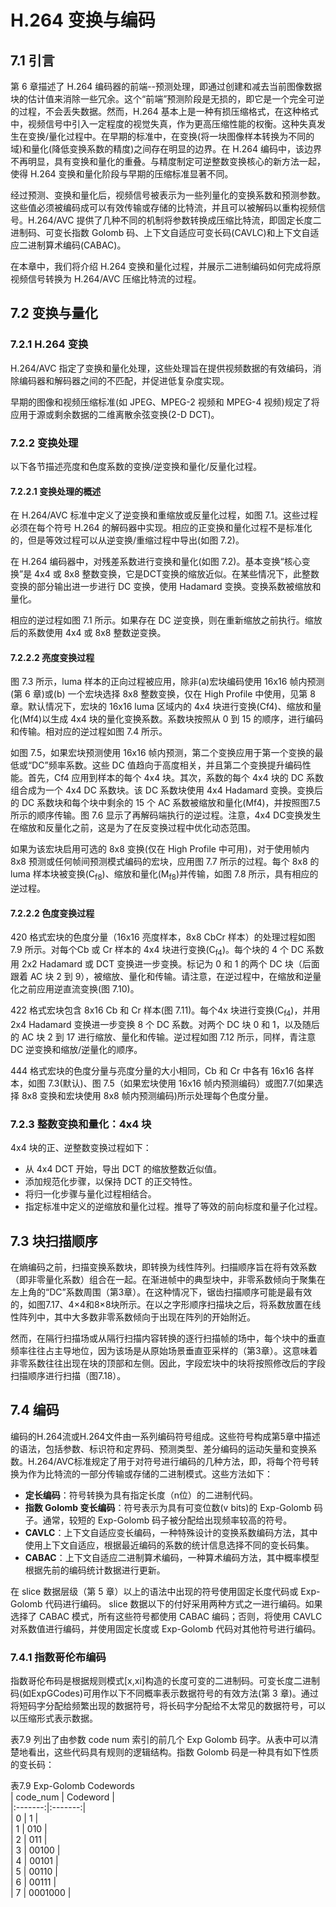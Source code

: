 # H.264 变换与编码

## 7.1 引言

第 6 章描述了 H.264 编码器的前端--预测处理，即通过创建和减去当前图像数据块的估计值来消除一些冗余。这个“前端”预测阶段是无损的，即它是一个完全可逆的过程，不会丢失数据。然而，H.264 基本上是一种有损压缩格式，在这种格式中，视频信号中引入一定程度的视觉失真，作为更高压缩性能的权衡。这种失真发生在变换/量化过程中。在早期的标准中，在变换(将一块图像样本转换为不同的域)和量化(降低变换系数的精度)之间存在明显的边界。在 H.264 编码中，该边界不再明显，具有变换和量化的重叠。与精度制定可逆整数变换核心的新方法一起，使得 H.264 变换和量化阶段与早期的压缩标准显著不同。

经过预测、变换和量化后，视频信号被表示为一些列量化的变换系数和预测参数。这些值必须被编码成可以有效传输或存储的比特流，并且可以被解码以重构视频信号。H.264/AVC 提供了几种不同的机制将参数转换成压缩比特流，即固定长度二进制码、可变长指数 Golomb 码、上下文自适应可变长码(CAVLC)和上下文自适应二进制算术编码(CABAC)。

在本章中，我们将介绍 H.264 变换和量化过程，并展示二进制编码如何完成将原视频信号转换为 H.264/AVC 压缩比特流的过程。

## 7.2 变换与量化

### 7.2.1 H.264 变换

H.264/AVC 指定了变换和量化处理，这些处理旨在提供视频数据的有效编码，消除编码器和解码器之间的不匹配，并促进低复杂度实现。

早期的图像和视频压缩标准(如 JPEG、MPEG-2 视频和 MPEG-4 视频)规定了将应用于源或剩余数据的二维离散余弦变换(2-D DCT)。

### 7.2.2 变换处理

以下各节描述亮度和色度系数的变换/逆变换和量化/反量化过程。

#### 7.2.2.1 变换处理的概述

在 H.264/AVC 标准中定义了逆变换和重缩放或反量化过程，如图 7.1。这些过程必须在每个符号 H.264 的解码器中实现。相应的正变换和量化过程不是标准化的，但是等效过程可以从逆变换/重缩过程中导出(如图 7.2)。

在 H.264 编码器中，对残差系数进行变换和量化(如图 7.2)。基本变换“核心变换”是 4x4 或 8x8 整数变换，它是DCT变换的缩放近似。在某些情况下，此整数变换的部分输出进一步进行 DC 变换，使用 Hadamard 变换。变换系数被缩放和量化。  

相应的逆过程如图 7.1 所示。如果存在 DC 逆变换，则在重新缩放之前执行。缩放后的系数使用 4x4 或 8x8 整数逆变换。

#### 7.2.2.2 亮度变换过程

图 7.3 所示，luma 样本的正向过程被应用，除非(a)宏块编码使用 16x16 帧内预测(第 6 章)或(b) 一个宏块选择 8x8 整数变换，仅在 High Profile 中使用，见第 8 章。默认情况下，宏块的 16x16 luma 区域内的 4x4 块进行变换(Cf4)、缩放和量化(Mf4)以生成 4x4 块的量化变换系数。系数块按照从 0 到 15 的顺序，进行编码和传输。相对应的逆过程如图 7.4 所示。  

如图 7.5，如果宏块预测使用 16x16 帧内预测，第二个变换应用于第一个变换的最低或“DC”频率系数。这些 DC 值趋向于高度相关，并且第二个变换提升编码性能。首先，Cf4 应用到样本的每个 4x4 块。其次，系数的每个 4x4 块的 DC 系数组合成为一个 4x4 DC 系数块。该 DC 系数块使用 4x4 Hadamard 变换。变换后的 DC 系数块和每个块中剩余的 15 个 AC 系数被缩放和量化(Mf4)，并按照图7.5 所示的顺序传输。图 7.6 显示了再解码端执行的逆过程。注意，4x4 DC变换发生在缩放和反量化之前，这是为了在反变换过程中优化动态范围。

如果为该宏块启用可选的 8x8 变换(仅在 High Profile 中可用)，对于使用帧内 8x8 预测或任何帧间预测模式编码的宏块，应用图 7.7 所示的过程。每个 8x8 的 luma 样本块被变换(C<sub>f8</sub>)、缩放和量化(M<sub>f8</sub>)并传输，如图 7.8 所示，具有相应的逆过程。

#### 7.2.2.2 色度变换过程

420 格式宏块的色度分量（16x16 亮度样本，8x8 CbCr 样本）的处理过程如图 7.9 所示。对每个Cb 或 Cr 样本的 4x4 块进行变换(C<sub>f4</sub>)。每个块的 4 个 DC 系数用 2x2 Hadamard 或 DCT 变换进一步变换。标记为 0 和 1 的两个 DC 块（后面跟着 AC 块 2 到 9），被缩放、量化和传输。请注意，在逆过程中，在缩放和逆量化之前应用逆直流变换(图 7.10)。

422 格式宏块包含 8x16 Cb 和 Cr 样本(图 7.11)。每个4x 块进行变换(C<sub>f4</sub>)，并用 2x4 Hadamard 变换进一步变换 8 个 DC 系数。对两个 DC 块 0 和 1，以及随后的 AC 块 2 到 17 进行缩放、量化和传输。逆过程如图 7.12 所示，同样，青注意 DC 逆变换和缩放/逆量化的顺序。

444 格式宏块的色度分量与亮度分量的大小相同，Cb 和 Cr 中各有 16x16 各样本，如图 7.3(默认)、图 7.5（如果宏块使用 16x16 帧内预测编码）或图7.7(如果选择 8x8 变换和宏块使用 8x8 帧内预测编码)所示处理每个色度分量。

### 7.2.3 整数变换和量化：4x4 块

4x4 块的正、逆整数变换过程如下：  

* 从 4x4 DCT 开始，导出 DCT 的缩放整数近似值。
* 添加规范化步骤，以保持 DCT 的正交特性。
* 将归一化步骤与量化过程相结合。
* 指定标准中定义的逆缩放和量化过程。推导了等效的前向标度和量子化过程。

## 7.3 块扫描顺序

在熵编码之前，扫描变换系数块，即转换为线性阵列。扫描顺序旨在将有效系数（即非零量化系数）组合在一起。在渐进帧中的典型块中，非零系数倾向于聚集在左上角的“DC”系数周围（第3章）。在这种情况下，锯齿扫描顺序可能是最有效的，如图7.17、4×4和8×8块所示。在以之字形顺序扫描块之后，将系数放置在线性阵列中，其中大多数非零系数倾向于出现在阵列的开始附近。

然而，在隔行扫描场或从隔行扫描内容转换的逐行扫描帧的场中，每个块中的垂直频率往往占主导地位，因为该场是从原始场景垂直亚采样的（第3章）。这意味着非零系数往往出现在块的顶部和左侧。因此，字段宏块中的块将按照修改后的字段扫描顺序进行扫描（图7.18）。

## 7.4 编码

编码的H.264流或H.264文件由一系列编码符号组成。这些符号构成第5章中描述的语法，包括参数、标识符和定界码、预测类型、差分编码的运动矢量和变换系数。H.264/AVC标准规定了用于对符号进行编码的几种方法，即，将每个符号转换为作为比特流的一部分传输或存储的二进制模式。这些方法如下：

* **定长编码**：符号转换为具有指定长度（n位）的二进制代码。
* **指数 Golomb 变长编码**：符号表示为具有可变位数(v bits)的 Exp-Golomb 码子。通常，较短的 Exp-Golomb 码子被分配给出现频率较高的符号。
* **CAVLC**：上下文自适应变长编码，一种特殊设计的变换系数编码方法，其中使用上下文自适应，根据最近编码的系数的统计信息选择不同的变长码集。
* **CABAC**：上下文自适应二进制算术编码，一种算术编码方法，其中概率模型根据先前的编码统计数据进行更新。

在 slice 数据层级（第 5 章）以上的语法中出现的符号使用固定长度代码或 Exp-Golomb 代码进行编码。 slice 数据以下的付好采用两种方式之一进行编码。如果选择了 CABAC 模式，所有这些符号都使用 CABAC 编码；否则，将使用 CAVLC 对系数值进行编码，并使用固定长度或 Exp-Golomb 代码对其他符号进行编码。

### 7.4.1 指数哥伦布编码

指数哥伦布码是根据规则模式[x,xi]构造的长度可变的二进制码。可变长度二进制码(如ExpGCodes)可用作以下不同概率表示数据符号的有效方法(第 3 章)。通过将短码字分配给频繁出现的数据符号，将长码字分配给不太常见的数据符号，可以以压缩形式表示数据。

表7.9 列出了由参数 code num 索引的前几个 Exp Golomb 码字。从表中可以清楚地看出，这些代码具有规则的逻辑结构。指数 Golomb 码是一种具有如下性质的变长码：  

表7.9 Exp-Golomb Codewords  
| code_num | Codeword |  
|:-------:|:-------:|  
| 0 | 1 |  
| 1 | 010 |  
| 2 | 011 |  
| 3 | 00100 |  
| 4 | 00101 |  
| 5 | 00110 |  
| 6 | 00111 |  
| 7 | 0001000 |  
